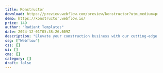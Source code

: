 ```yaml
---
title: Konstructor
download: https://preview.webflow.com/preview/konstructor?utm_medium=preview_link&utm_source=designer&utm_content=konstructor&preview=b25a5587902577bb635de6288b5d70bb&workflow=preview
demo: https://konstructor.webflow.io/
price: 149
author: "Radiant Templates"
date: 2024-12-01T05:38:26.609Z
description: "Elevate your construction business with our cutting-edge Webflow template! Konstructor is perfect for Construction, Industrial, Manufacturing and Engineering websites. Present your projects and services with its modern design and powerful features."
ssg: ["Webflow"]
css: []
ui: []
cms: []
category: []
draft: false
---
```

